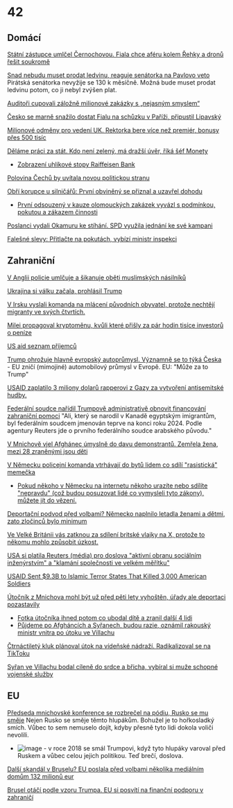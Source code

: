 # 42

## Domácí

[Státní zástupce umlčel Černochovou. Fiala chce aféru kolem Řehky a dronů řešit soukromě ](https://www.echo24.cz/a/HCNp2/zpravy-drony-nemesis-skupina-d-karel-rehka-jana-cernochova-schuzka-petr-fiala-ondrej-vetchy-vojenska-policie-vysetrovani)

[Snad nebudu muset prodat ledvinu, reaguje senátorka na Pavlovo veto](https://www.idnes.cz/zpravy/domaci/senatorka-sipova-adela-ledvina-penize-mzda-prezident-veto.A250218_084730_domaci_ikro) Pirátská senátorka nevyžije se 130 k měsíčně. Možná bude muset prodat ledvinu potom, co ji nebyl zvýšen plat.

[Auditoři cupovali záložně milionové zakázky s „nejasným smyslem“](https://www.seznamzpravy.cz/clanek/domaci-kauzy-velke-zakazky-s-nejasnym-smyslem-auditory-v-zalozne-zaujal-specialni-byznys-269849)

[Česko se marně snažilo dostat Fialu na schůzku v Paříži, připustil Lipavský](https://cnn.iprima.cz/cesko-se-marne-snazilo-dostat-fialu-na-schuzku-v-parizi-pripustil-lipavsky-466437)

[Milionové odměny pro vedení UK. Rektorka bere více než premiér, bonusy přes 500 tisíc](https://www.echo24.cz/a/HNQem/zpravy-domov-milionove-odmeny-pro-vedeni-uk-rektorka-bere-vice-nez-premier-bonusy-stovky-tisic)

[Děláme práci za stát. Kdo není zelený, má dražší úvěr, říká šéf Monety](https://www.seznamzpravy.cz/clanek/porady-inside-talks-delame-praci-za-stat-kdo-neni-zeleny-ma-drazsi-uver-rika-sef-monety-269955)
 * [Zobrazení uhlíkové stopy Raiffeisen Bank](https://www.rb.cz/o-nas/spolecenska-odpovednost/uhlikova-stopa)

[Polovina Čechů by uvítala novou politickou stranu](https://www.novinky.cz/clanek/volby-do-poslanecke-snemovny-polovina-cechu-by-uvitala-novou-politickou-stranu-40508998)

[Obří korupce u silničářů: První obviněný se přiznal a uzavřel dohodu](https://www.seznamzpravy.cz/clanek/domaci-kauzy-obri-korupce-u-silnicaru-prvni-obvineny-se-priznal-a-uzavrel-dohodu-269787)
  *  [První odsouzený v kauze olomouckých zakázek vyvázl s podmínkou, pokutou a zákazem činnosti](https://www.novinky.cz/clanek/krimi-prvni-odsouzeny-v-kauze-olomouckych-zakazek-vyvazl-s-podminkou-pokutou-a-zakazem-cinnosti-40508978)

[Poslanci vydali Okamuru ke stíhání. SPD využila jednání ke své kampani](https://www.idnes.cz/zpravy/domaci/snemovna-vydani-tomio-okamura-trestni-stihani-sireni-nenavisti.A250212_132138_domaci_kop)

[Falešné slevy: Přitlačte na pokutách, vybízí ministr inspekci](https://www.novinky.cz/clanek/ekonomika-falesne-slevy-pritlacte-na-pokutach-vybizi-ministr-inspekci-40508634)

## Zahraniční

[V Anglii policie umlčuje a šikanuje oběti muslimských násilníků](https://x.com/HoodedClaw1974/status/1891457846643990922)

[Ukrajina si válku začala, prohlásil Trump](https://www.novinky.cz/clanek/zahranicni-amerika-trump-pokud-chce-vyslat-evropa-vojaky-na-ukrajinu-je-to-v-poradku-40509644)

[V Irsku vyslali komanda na mlácení původních obyvatel, protože nechtějí migranty ve svých čtvrtích.](https://x.com/Mick_O_Keeffe/status/1891820498209722572)

[Milei propagoval kryptoměnu, kvůli které přišly za pár hodin tisíce investorů o peníze](https://www.novinky.cz/clanek/ekonomika-milei-propagoval-kryptomenu-kvuli-ktere-prisly-za-par-hodin-tisice-investoru-o-penize-40509299)

[US aid seznam příjemců](https://www.usaspending.gov/recipient)

[Trump ohrožuje hlavně evropský autoprůmysl. Významně se to týká Česka](https://www.novinky.cz/clanek/ekonomika-trump-ohrozuje-hlavne-evropsky-autoprumysl-vyznamne-se-to-tyka-ceska-40508950) - EU zničí (mimojiné) automobilový průmysl v Evropě. EU: "Může za to Trump"

[USAID zaplatilo 3 miliony dolarů rapperovi z Gazy za vytvoření antisemitské hudby.](https://x.com/AGunsberger/status/1890269667677311397)

[Federální soudce nařídil Trumpově administrativě obnovit financování zahraniční pomoci](https://www.novinky.cz/clanek/zahranicni-amerika-federalni-soudce-naridil-trumpove-administrative-obnovit-financovani-zahranicni-pomoci-40509061) "Ali, který se narodil v Kanadě egyptským imigrantům, byl federálním soudcem jmenován teprve na konci roku 2024. Podle agentury Reuters jde o prvního federálního soudce arabského původu."

[V Mnichově vjel Afghánec úmyslně do davu demonstrantů. Zemřela žena, mezi 28 zraněnými jsou děti](https://www.novinky.cz/clanek/zahranicni-evropa-v-mnichove-vjelo-auto-do-lidi-40508894)

[V Německu policejní komanda vtrhávají do bytů lidem co sdílí "rasistická" memečka](https://x.com/RadioGenoa/status/1891378617965228411)
 * [Pokud někoho v Německu na internetu někoho urazíte nebo sdílíte "nepravdu" (což budou posuzovat lidé co vymysleli tyto zákony), můžete jít do vězení.](https://x.com/EndWokeness/status/1891302425190863347)

[Deportační podvod před volbami? Německo naplnilo letadla ženami a dětmi, zato zločinců bylo minimum](https://www.novinky.cz/clanek/zahranicni-evropa-deportacni-podvod-pred-volbami-nemecko-naplnilo-letadla-zenami-a-detmi-zato-zlocincu-bylo-minimum-40509488)

[Ve Velké Británii vás zatknou za sdílení britské vlajky na X, protože to někomu mohlo způsobit úzkost.](https://x.com/Ministerstvocz/status/1891786209208291662)

[USA si platila Reuters (média) pro doslova "aktivní obranu sociálním inženýrstvím" a "klamání společnosti ve velkém měřítku"](https://x.com/elonmusk/status/1889896827513868734)

[USAID Sent $9.3B to Islamic Terror States That Killed 3,000 American Soldiers ](https://www.danielgreenfield.org/2025/02/usaid-sent-93b-to-islamic-terror-states.html)

[Útočník z Mnichova mohl být už před pěti lety vyhoštěn, úřady ale deportaci pozastavily](https://www.novinky.cz/clanek/zahranicni-utocnik-z-mnichova-mohl-byt-uz-pred-peti-lety-vyhosten-urady-ale-deportaci-pozastavily-40509169)
 * [Fotka útočníka ihned potom co ubodal dítě a zranil další 4 lidi](https://x.com/Martin_Sellner/status/1890832981603840273)
 * [Půjdeme po Afgháncích a Syřanech, budou razie, oznámil rakouský ministr vnitra po útoku ve Villachu](https://www.novinky.cz/clanek/zahranicni-evropa-pujdeme-po-afghancich-a-syranech-budou-razie-oznamil-rakousky-ministr-vnitra-po-utoku-ve-villachu-40509262)

[Čtrnáctiletý kluk plánoval útok na vídeňské nádraží. Radikalizoval se na TikToku](https://www.novinky.cz/clanek/zahranicni-evropa-ctrnactilety-kluk-planoval-utok-na-videnske-nadrazi-radikalizoval-se-na-tiktoku-40509758)

[Syřan ve Villachu bodal cíleně do srdce a břicha, vybíral si muže schopné vojenské služby](https://www.novinky.cz/clanek/zahranicni-evropa-syran-ve-villachu-bodal-cilene-do-srdce-a-bricha-vybiral-si-muze-schopne-vojenske-sluzby-40509534)

## EU 

[Předseda mnichovské konference se rozbrečel na pódiu, Rusko se mu směje](https://www.idnes.cz/zpravy/zahranicni/nemecko-mnichov-bezpecnostni-konference-christoph-heusgen-plac.A250217_091032_zahranicni_kha) Nejen Rusko se směje těmto hlupákům. Bohužel je to hořkosladký smích. Vůbec to sem nemuselo dojít, kdyby přesně tyto lidi dokola voliči nevolili.
 * ![image](https://github.com/user-attachments/assets/ffa7d322-6018-405d-901b-9e8772645de3) - v roce 2018 se smál Trumpovi, když tyto hlupáky varoval před Ruskem a vůbec celou jejich politikou. Teď brečí, doslova.


[Další skandál v Bruselu? EU poslala před volbami několika mediálním domům 132 milionů eur](https://www.echo24.cz/a/HVv3s/zpravy-svet-dalsi-skandal-v-bruselu-evropska-unie-poslala-desitky-milionu-medialnim-domum-pred-volbami)

[Brusel otáčí podle vzoru Trumpa. EU si posvítí na finanční podporu v zahraničí ](https://www.echo24.cz/a/HiPNr/zpravy-svet-brusel-otaci-podle-vzoru-trumpa-eu-si-posviti-na-financni-podporu-v-zahranici)
